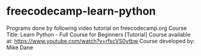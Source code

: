 # freecodecamp-learn-python
Programs done by following video tutorial on freecodecamp.org
Course Title: Learn Python - Full Course for Beginners [Tutorial]
Course available at: https://www.youtube.com/watch?v=rfscVS0vtbw
Course developed by: Mike Dane
